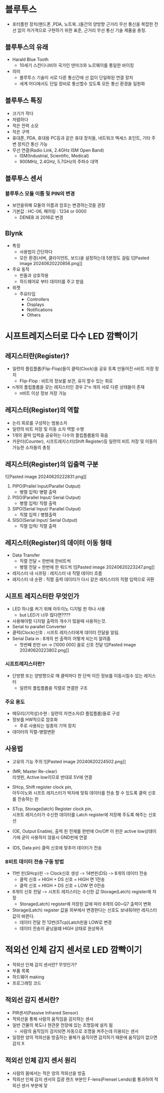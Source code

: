 # 블루투스
- 포터플한 장치(핸드폰 ,PDA, 노트북..)들간의 양방향 근거리 무선 통신을 복잡한 전선 없이 저가격으로 구현하기 위한 표준, 근거리 무선 통신 기술 제품을 총칭.

## 블루투스의 유래
- Harald Blue Tooth
	- 10세기 스칸디나비아 국가인 덴마크와 노르웨이를 통일한 바이킹
- 의미
	- 블루투스 기술이 서로 다른 통신간에 선 없이 단일화된 연결 장치
	- 세계 어디에서도 단일 장비로 통신할수 있도록 모든 통신 환경을 일원화

## 블루투스 특징
- 크기가 작다
- 저렴하다
- 적은 전력 소모
- 작은 구역
- 휴대폰, PDA, 휴대용 PC등과 같은 휴대 장치들, 네트워크 엑세스 포인트, 기타 주변 장치간 통신 가능
- 무선 연결(Radio Link, 2.4GHz ISM Open Band)
	- ISM(Industrial, Scientific, Medical)
	- 900MHz, 2.4GHz, 5.7GHz의 주파수 대역

## 블루투스 센서
### 블루투스 모듈 이름 및 PIN의 변경
- 보안을위해 모듈의 이름과 암호는 변경하는것을 권장
- 기본값 : HC-06, 페어링 : 1234 or 0000
	- DENEB 과 2016로 변경

## Blynk
- 특징
	- 사용법이 간단하다
	- 모든 환경(서버, 클라이언트, 보드)을 설정하는데 5분정도 걸림
![[Pasted image 20240620220856.png]]
- 주요 동작
	- 핀들과 상호작용
	- 하드웨어로 부터 데이터를 주고 받음
- 위젯
	- 주요타입
		- Controllers
		- Displays
		- Notifications
		- Others

# 시프트레지스터로 다수 LED 깜빡이기
## 레지스터란(Register)?
- 일련의 플립플롭(Flip-Flop)들이 클럭(Clock)을 공유 토록 만들어진 n비트 저장 장치
	- Flip-Flop : 비트의 정보를 보관, 유지 할수 있는 회로
- n개의 플립플롭을 갖는 레지스터인 경우 2^n 개의 서로 다른 상태들이 존재
	- n비트 이상 정보 저장 가능

## 레지스터(Register)의 역할
- 논리 회로를 구성하는 범용소자
- 일련의 비트 저장 및 이동 소자 역할 수행
- 1개의 클럭 입력을 공유하는 다수의 플립플롭들의 묶음
- 카운터(Counter), 시프트레지스터(Shift Register)등 일련의 비트 저장 및 이동이 가능한 소자들의 총칭

## 레지스터(Register)의 입출력 구분
![[Pasted image 20240620222831.png]]

1. PIPO(Prallel Input/Parallel Output)
	- 병렬 입력/ 병렬 출력
2. PISO(Parallel Input/ Serial Output)
	- 병렬 입력/ 직렬 출력
3. SIPO(Serial Input/ Parallel Output)
	- 직렬 입력 / 병렬출력
4. SISO(Serial Input/ Serial Output)
	- 직렬 입력/ 직렬 출력

## 레지스터(Register)의 데이터 이동 형태
- Data Transfer
	- 직렬 전달 = 한번에 한비트씩
	- 병렬 전달 = 한번에 한 워드씩
![[Pasted image 20240620223247.png]]
- 레지스터 내 시프팅 : 레지스터 내 직렬 데이터 흐름
- 레지스터 내 순환 : 직렬 출력 데이터가 다시 같은 레지스터의 직렬 입력으로 귀환

## 시프트 레지스터란 무엇인가
- LED 하나를 켜기 위해 아두이노 디지털 핀 하나 사용
	- but LED가 너무 많다면????
- 사용해야할 디지털 출력의 개수가 많을때 사용하는것.
- Serial to parallel Converter
- 클럭(Clock)신호 : 시프트 레지스터에게 데이터 전달을 알림.
- Serial Data in : 8개의 핀 출력이 어떻게 되는지 알려줌
	- 첫번째 핀만 on -> \[1000 000] 꼴로 신호 전달
![[Pasted image 20240620223802.png]]

### 시프트레지스터란?
- 단방향 또는 양방향으로 매 클럭마다 한 단씩 이진 정보를 이동시킬수 있는 레지스터
	- 일련의 플립플롭을 직렬로 연결한 구조

### 주요 용도
- 메모리(기억성)수현 : 일련의 자연소자(D 플립플롭)들로 구성
- 정보를 HW적으로 암호화
	- 주로 사용되는 일종의 기억 장치
- 데이터의 직렬-병렬변환

## 사용법
- 고유의 기능 주의
![[Pasted image 20240620224502.png]]

- ﻿(MR, Master Re-clear)  
    리셋핀, Active low이므로 반대로 5V에 연결
- ﻿SHcp, Shift register clock pin,  
    아두이노와 시프트 레지스터가 박자에 맞춰 데이터를 전송 할 수 있도록 클럭 신호를 전송하는 핀
- ﻿STcp, Storage(latch) Register clock pin,  
    시프트 레지스터가 수신한 데이터를 Latch register에 저장해 주도록 해주는 신호선
- ﻿(OE, Output Enable), 출력 핀 전체를 한번에 On/Off 이 핀은 active low상태이기에 굳이 사용하지 않을시 GND핀에 연결
- ﻿(DS, Data pin) 클럭 신호에 맞추어 데이터가 전송

### 8비트 데이터 전송 구동 방법
- 11번 핀(SHcp)핀 -> Clock신호 생성 -> 14번핀(DS) -> 8개의 데이터 전송
	- 클럭 신호 = HIGH + DS 신호 = HIGH 면 1전송
	- 클럭 신호 = HIGH + DS 신호 = LOW 면 0전송
- 8개의 신호 전달 -> 시프트 레지스터는 수신한 값 Storage(Latch) register에 저장
	- Storage(Latch) register에 저장된 값에 따라 8개의 Q0~Q7 출력이 변화
- Storage(Latch) register 값을 외부에서 변경한다는 신호도 보내줘야만 레지스터 값이 바뀐다.
	- 데이터 전달 전 12번(STcp)Latch핀을 LOW로 변경
	- 데이터 전송이 끝났을떄 HIGH 상태로 원상복귀

# 적외선 인체 감지 센서로 LED 깜빡이기
- 적외선 인체 감지 센서란? 무엇인가?
- 부품 목록
- 하드웨어 making
- 프로그래밍 코드

## 적외선 감지 센서란?
- PIR센서(Passive Infrared Sensor)
- 적외선을 통해 사람의 움직임을 감지하는 센서
- 일반 건물의 복도나 현관문 천장에 있는 조명등에 설치 됨
	- 사람의 움직임이 감지되면 자동으로 조명을 켜주는데 이용되는 센서
- 일정한 양의 적외선을 방출하는 물체가 움직이면 감지하기 때문에 움직임이 없으면 감지 X

## 적외선 인체 감지 센서 원리
- 사람의 몸에서는 적은 양의 적외선을 방출
- 적외선 인체 감지 센서의 집광 렌즈 부분인 F-lens(Frensel Lends)를 통과하여 적외선 센서 부분에 닿